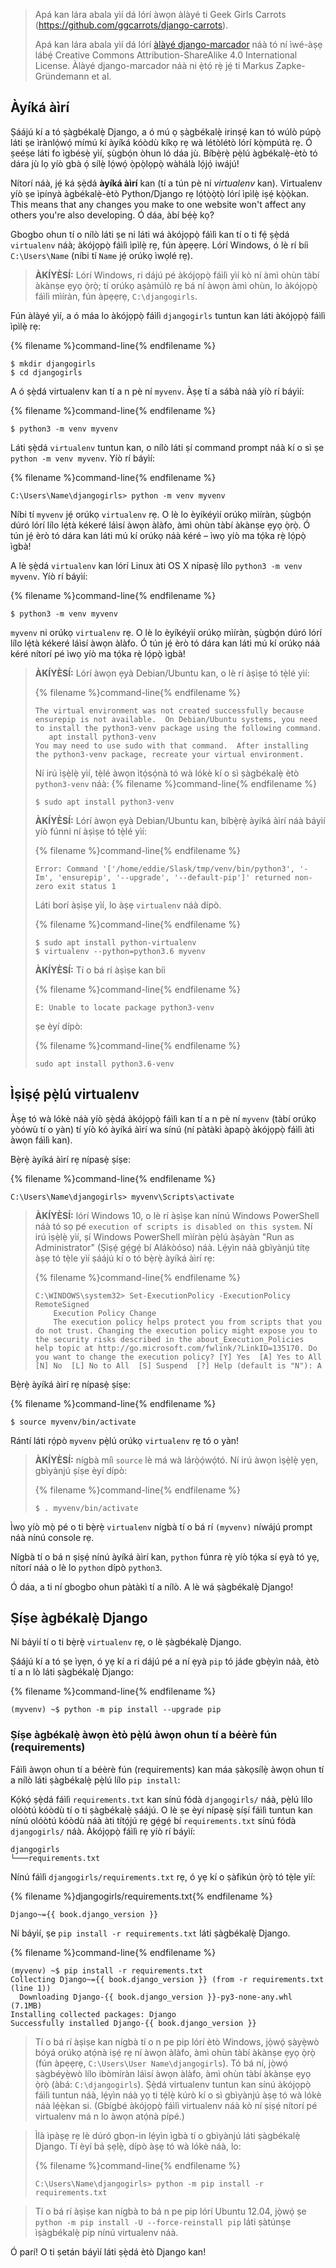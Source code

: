 > Apá kan lára abala yìí dá lórí àwọn àlàyé ti Geek Girls Carrots (https://github.com/ggcarrots/django-carrots).
> 
> Apá kan lára abala yìí dá lórí [àlàyé django-marcador](http://django-marcador.keimlink.de/) náà tó ní ìwé-àṣẹ lábẹ́ Creative Commons Attribution-ShareAlike 4.0 International License. Àlàyé django-marcador náà ni ẹ̀tọ́ rẹ̀ jẹ́ ti Markus Zapke-Gründemann et al.

## Àyíká àìrí

Ṣáájú kí a tó ṣàgbékalẹ̀ Django, a ó mú ọ ṣàgbékalẹ̀ irinṣẹ́ kan tó wúlò púpọ̀ láti ṣe ìrànlọ́wọ́ mímú kí àyíká kóòdù kíkọ rẹ wà létòlétò lórí kọ̀mpútà rẹ. Ó ṣeéṣe láti fo ìgbésẹ̀ yìí, ṣùgbọ́n òhun ló dáa jù. Bíbẹ̀rẹ̀ pẹ̀lú àgbékalẹ̀-ètò tó dára jù lọ yíò gbà ọ́ sílẹ̀ lọ́wọ́ ọ̀pọ̀lọpọ̀ wàhálà lọ́jọ́ iwájú!

Nítorí náà, jẹ́ ká ṣẹ̀dá **àyíká àìrí** kan (tí a tún pè ní *virtualenv* kan). Virtualenv yíò ṣe ìpínyà àgbékalẹ̀-ètò Python/Django rẹ lọ́tọ̀ọ̀tọ̀ lórí ìpìlẹ̀ iṣẹ́ kọ̀ọ̀kan. This means that any changes you make to one website won't affect any others you're also developing. Ó dáa, àbí bẹ́ẹ̀ kọ?

Gbogbo ohun tí o nílò láti ṣe ni láti wá àkójọpọ̀ fáìlì kan tí o ti fẹ́ ṣẹ̀dá `virtualenv` náà; àkójọpọ̀ fáìlì ìpìlẹ̀ rẹ, fún àpẹẹrẹ. Lórí Windows, ó lè rí bíi `C:\Users\Name` (níbi tí `Name` jẹ́ orúkọ ìwọlé rẹ).

> **ÀKÍYÈSÍ:** Lórí Windows, ri dájú pé àkójọpọ̀ fáìlì yìí kò ní àmì ohùn tàbí àkànṣe ẹyọ ọ̀rọ̀; tí orúkọ aṣàmúlò rẹ bá ní àwọn àmì ohùn, lo àkójọpọ̀ fáìlì mìíràn, fún àpẹẹrẹ, `C:\djangogirls`.

Fún àlàyé yìí, a ó máa lo àkójọpọ̀ fáìlì `djangogirls` tuntun kan láti àkójọpọ̀ fáìlì ìpìlẹ̀ rẹ:

{% filename %}command-line{% endfilename %}

    $ mkdir djangogirls
    $ cd djangogirls
    

A ó ṣẹ̀dá virtualenv kan tí a n pè ní `myvenv`. Àṣẹ tí a sábà náà yíò rí báyìí:

{% filename %}command-line{% endfilename %}

    $ python3 -m venv myvenv
    

<!--sec data-title="Virtual environment: Windows" data-id="virtualenv_installation_windows"
data-collapse=true ces-->

Láti ṣẹ̀dá `virtualenv` tuntun kan, o nílò láti ṣí command prompt náà kí o sì ṣe `python -m venv myvenv`. Yíò rí báyìí:

{% filename %}command-line{% endfilename %}

    C:\Users\Name\djangogirls> python -m venv myvenv
    

Níbi tí `myvenv` jẹ́ orúkọ `virtualenv` rẹ. O lè lo èyíkéyìí orúkọ mìíràn, ṣùgbọ́n dúró lórí lílo lẹ́tà kékeré láìsí àwọn àlàfo, àmì ohùn tàbí àkànṣe ẹyọ ọ̀rọ̀. Ó tún jẹ́ èrò tó dára kan láti mú kí orúkọ náà kéré – ìwọ yíò ma tọ́ka rẹ̀ lọ́pọ̀ ìgbà!

<!--endsec-->

<!--sec data-title="Virtual environment: Linux and OS X" data-id="virtualenv_installation_linuxosx"
data-collapse=true ces-->

A lè ṣẹ̀dá `virtualenv` kan lórí Linux àti OS X nípasẹ̀ lílo `python3 -m venv myvenv`. Yíò rí báyìí:

{% filename %}command-line{% endfilename %}

    $ python3 -m venv myvenv
    

`myvenv` ni orúkọ `virtualenv` rẹ. O lè lo èyíkéyìí orúkọ mìíràn, ṣùgbọ́n dúró lórí lílo lẹ́tà kékeré láìsí àwọn àlàfo. Ó tún jẹ́ èrò tó dára kan láti mú kí orúkọ náà kéré nítorí pé ìwọ yíò ma tọ́ka rẹ̀ lọ́pọ̀ ìgbà!

> **ÀKÍYÈSÍ:** Lórí àwọn ẹyà Debian/Ubuntu kan, o lè rí àṣìṣe tó tẹ̀lé yìí:
> 
> {% filename %}command-line{% endfilename %}
> 
>     The virtual environment was not created successfully because ensurepip is not available.  On Debian/Ubuntu systems, you need to install the python3-venv package using the following command.
>        apt install python3-venv
>     You may need to use sudo with that command.  After installing the python3-venv package, recreate your virtual environment.
>     
> 
> Ní irú ìṣẹ̀lẹ̀ yìí, tẹ̀lé àwọn ìtọ́sọ́nà tó wà lókè kí o sì ṣàgbékalẹ̀ ètò `python3-venv` náà: {% filename %}command-line{% endfilename %}
> 
>     $ sudo apt install python3-venv
>     
> 
> **ÀKÍYÈSÍ:** Lórí àwọn ẹyà Debian/Ubuntu kan, bíbẹ̀rẹ̀ àyíká àìrí náà báyìí yíò fúnni ní àṣìṣe tó tẹ̀lé yìí:
> 
> {% filename %}command-line{% endfilename %}
> 
>     Error: Command '['/home/eddie/Slask/tmp/venv/bin/python3', '-Im', 'ensurepip', '--upgrade', '--default-pip']' returned non-zero exit status 1
>     
> 
> Láti borí àṣìṣe yìí, lo àṣẹ `virtualenv` náà dípò.
> 
> {% filename %}command-line{% endfilename %}
> 
>     $ sudo apt install python-virtualenv
>     $ virtualenv --python=python3.6 myvenv
>     
> 
> **ÀKÍYÈSÍ:** Tí o bá rí àṣìṣe kan bíi
> 
> {% filename %}command-line{% endfilename %}
> 
>     E: Unable to locate package python3-venv
>     
> 
> ṣe èyí dípò:
> 
> {% filename %}command-line{% endfilename %}
> 
>     sudo apt install python3.6-venv
>     

<!--endsec-->

## Ìṣiṣẹ́ pẹ̀lú virtualenv

Àṣẹ tó wà lókè náà yíò ṣẹ̀dá àkójọpọ̀ fáìlì kan tí a n pè ní `myvenv` (tàbí orúkọ yòówù tí o yàn) tí yíò kó àyíká àìrí wa sínú (ní pàtàkì àpapọ̀ àkójọpọ̀ fáìlì àti àwọn fáìlì kan).

<!--sec data-title="Working with virtualenv: Windows" data-id="virtualenv_windows"
data-collapse=true ces-->

Bẹ̀rẹ̀ àyíká àìrí rẹ nípasẹ̀ ṣíṣe:

{% filename %}command-line{% endfilename %}

    C:\Users\Name\djangogirls> myvenv\Scripts\activate
    

> **ÀKÍYÈSÍ:** lórí Windows 10, o lè rí àṣìṣe kan nínú Windows PowerShell náà tó sọ pé `execution of scripts is disabled on this system`. Ní irú ìṣẹ̀lẹ̀ yìí, ṣí Windows PowerShell mìíràn pẹ̀lú àṣàyàn "Run as Administrator" (Ṣiṣẹ́ gẹ́gẹ́ bí Alákòóso) náà. Lẹ́yìn náà gbìyànjú títẹ àṣẹ tó tẹ̀le yìí ṣáájú kí o tó bẹ̀rẹ̀ àyíká àìrí rẹ:
> 
> {% filename %}command-line{% endfilename %}
> 
>     C:\WINDOWS\system32> Set-ExecutionPolicy -ExecutionPolicy RemoteSigned
>         Execution Policy Change
>         The execution policy helps protect you from scripts that you do not trust. Changing the execution policy might expose you to the security risks described in the about_Execution_Policies help topic at http://go.microsoft.com/fwlink/?LinkID=135170. Do you want to change the execution policy? [Y] Yes  [A] Yes to All  [N] No  [L] No to All  [S] Suspend  [?] Help (default is "N"): A
>     

<!--endsec-->

<!--sec data-title="Working with virtualenv: Linux and OS X" data-id="virtualenv_linuxosx"
data-collapse=true ces-->

Bẹ̀rẹ̀ àyíká àìrí rẹ nípasẹ̀ ṣíṣe:

{% filename %}command-line{% endfilename %}

    $ source myvenv/bin/activate
    

Rántí láti rọ́pò `myvenv` pẹ̀lú orúkọ `virtualenv` rẹ tó o yàn!

> **ÀKÍYÈSÍ:** nígbà míì `source` lè má wà lárọ̀ọ́wọ́tó. Ní irú àwọn ìṣẹ̀lẹ̀ yẹn, gbìyànjú ṣíṣe èyí dípò:
> 
> {% filename %}command-line{% endfilename %}
> 
>     $ . myvenv/bin/activate
>     

<!--endsec-->

Ìwọ yíò mọ̀ pé o ti bẹ̀rẹ̀ `virtualenv` nígbà tí o bá rí `(myvenv)` níwájú prompt náà nínú console rẹ.

Nígbà tí o bá n ṣiṣẹ́ nínú àyíká àìrí kan, `python` fúnra rẹ̀ yíò tọ́ka sí ẹyà tó yẹ, nítorí náà o lè lo `python` dípò `python3`.

Ó dáa, a ti ní gbogbo ohun pàtàkì tí a nílò. A lè wá ṣàgbékalẹ̀ Django!

## Ṣíṣe àgbékalẹ̀ Django

Ní báyìí tí o ti bẹ̀rẹ̀ `virtualenv` rẹ, o lè ṣàgbékalẹ̀ Django.

Ṣáájú kí a tó ṣe ìyẹn, ó yẹ kí a ri dájú pé a ní ẹyà `pip` tó jáde gbẹ̀yìn náà, ètò tí a n lò láti ṣàgbékalẹ̀ Django:

{% filename %}command-line{% endfilename %}

    (myvenv) ~$ python -m pip install --upgrade pip
    

### Ṣíṣe àgbékalẹ̀ àwọn ètò pẹ̀lú àwọn ohun tí a béèrè fún (requirements)

Fáìlì àwọn ohun tí a béèrè fún (requirements) kan máa ṣàkọsílẹ̀ àwọn ohun tí a nílò láti ṣàgbékalẹ̀ pẹ̀lú lílo `pip install`:

Kọ́kọ́ ṣẹ̀dá fáìlì `requirements.txt` kan sínú fódà `djangogirls/` náà, pẹ̀lú lílo olóòtú kóòdù tí o ti ṣàgbékalẹ̀ ṣáájú. O lè ṣe èyí nípasẹ̀ ṣíṣí fáìlì tuntun kan nínú olóòtú kóòdù náà àti títọ́jú rẹ gẹ́gẹ́ bí `requirements.txt` sínú fódà `djangogirls/` náà. Àkójọpọ̀ fáìlì rẹ yíò rí báyìí:

    djangogirls
    └───requirements.txt
    

Nínú fáìlì `djangogirls/requirements.txt` rẹ, ó yẹ kí o ṣàfikún ọ̀rọ̀ tó tẹ̀le yìí:

{% filename %}djangogirls/requirements.txt{% endfilename %}

    Django~={{ book.django_version }}
    

Ní báyìí, ṣe `pip install -r requirements.txt` láti ṣàgbékalẹ̀ Django.

{% filename %}command-line{% endfilename %}

    (myvenv) ~$ pip install -r requirements.txt
    Collecting Django~={{ book.django_version }} (from -r requirements.txt (line 1))
      Downloading Django-{{ book.django_version }}-py3-none-any.whl (7.1MB)
    Installing collected packages: Django
    Successfully installed Django-{{ book.django_version }}
    

<!--sec data-title="Installing Django: Windows" data-id="django_err_windows"
data-collapse=true ces-->

> Tí o bá rí àṣìṣe kan nígbà tí o n pe pip lórí ètò Windows, jọ̀wọ́ ṣàyẹ̀wò bóyá orúkọ atọ́nà iṣẹ́ rẹ ní àwọn àlàfo, àmì ohùn tàbí àkànṣe ẹyọ ọ̀rọ̀ (fún àpẹẹrẹ, `C:\Users\User Name\djangogirls`). Tó bá ní, jọ̀wọ́ ṣàgbéyẹ̀wò lílo ibòmíràn láìsí àwọn àlàfo, àmì ohùn tàbí àkànṣe ẹyọ ọ̀rọ̀ (àbá: `C:\djangogirls`). Ṣẹ̀dá virtualenv tuntun kan sínú àkójọpọ̀ fáìlì tuntun náà, lẹ́yìn náà yọ ti tẹ́lẹ̀ kúrò kí o sì gbìyànjú àṣẹ tó wà lókè náà lẹ́ẹ̀kan si. (Gbígbé àkójọpọ̀ fáìlì virtualenv náà kò ní ṣiṣẹ́ nítorí pé virtualenv má n lo àwọn atọ́nà pípé.)

<!--endsec-->

<!--sec data-title="Installing Django: Windows 8 and Windows 10" data-id="django_err_windows8and10"
data-collapse=true ces-->

> Ìlà ìpàṣẹ rẹ lè dúró gbọn-in lẹ́yìn ìgbà tí o gbìyànjú láti ṣàgbékalẹ̀ Django. Tí èyí bá ṣẹlẹ̀, dípò àṣẹ tó wà lókè náà, lo:
> 
> {% filename %}command-line{% endfilename %}
> 
>     C:\Users\Name\djangogirls> python -m pip install -r requirements.txt
>     

<!--endsec-->

<!--sec data-title="Installing Django: Linux" data-id="django_err_linux"
data-collapse=true ces-->

> Tí o bá rí àṣìṣe kan nígbà to bá n pe pip lórí Ubuntu 12.04, jọ̀wọ́ ṣe `python -m pip install -U --force-reinstall pip` láti ṣàtúnṣe ìṣàgbékalẹ̀ pip nínú virtualenv náà.

<!--endsec-->

Ó parí! O ti ṣetán báyìí láti ṣẹ̀dá ètò Django kan!